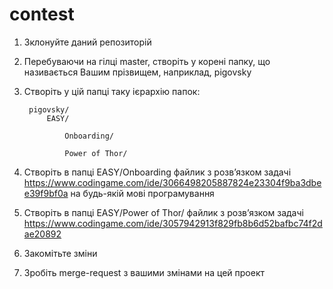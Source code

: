 # contest

1. Зклонуйте даний репозиторій
2. Перебуваючи на гілці master, створіть у корені папку, що називається Вашим прізвищем, наприклад, pigovsky
3. Створіть у цій папці таку ієрархію папок: 

        pigovsky/
            EASY/
        
                Onboarding/ 
    
                Power of Thor/
        

4. Створіть в папці EASY/Onboarding файлик з розв’язком задачі https://www.codingame.com/ide/3066498205887824e23304f9ba3dbee39f9bf0a на будь-якій мові програмування
5. Створіть в папці EASY/Power of Thor/ файлик з розв’язком задачі https://www.codingame.com/ide/3057942913f829fb8b6d52bafbc74f2dae20892
6. Закомітьте зміни
7. Зробіть merge-request з вашими змінами на цей проект

